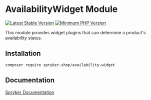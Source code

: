 # AvailabilityWidget Module
[![Latest Stable Version](https://poser.pugx.org/spryker-shop/availability-widget/v/stable.svg)](https://packagist.org/packages/spryker-shop/availability-widget)
[![Minimum PHP Version](https://img.shields.io/badge/php-%3E%3D%208.0-8892BF.svg)](https://php.net/)

This module provides widget plugins that can determine a product's availability status.

## Installation

```
composer require spryker-shop/availability-widget
```

## Documentation

[Spryker Documentation](https://docs.spryker.com)
